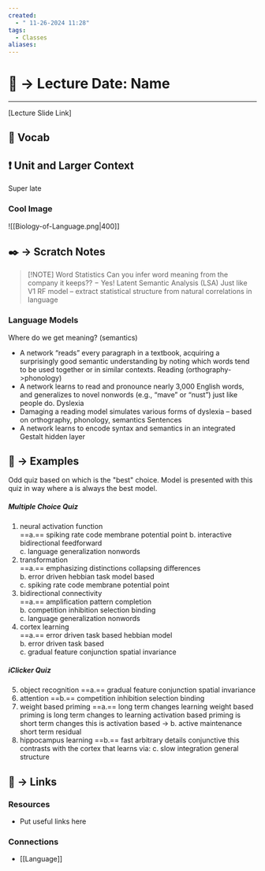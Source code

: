 ```yaml
---
created:
  - " 11-26-2024 11:28"
tags:
  - Classes
aliases:
---
```


# 📗 -> Lecture Date: Name
---
[Lecture Slide Link]

## 🎤 Vocab



## ❗ Unit and Larger Context
Super late

### Cool Image
![[Biology-of-Language.png|400]]


## ✒️ -> Scratch Notes

> [!NOTE] Word Statistics
Can you infer word meaning from the company it keeps??  −  Yes! Latent Semantic Analysis (LSA)
Just like V1 RF model  –  extract statistical structure from natural correlations in language

### Language Models
Where do we get meaning? (semantics)
- A network “reads” every paragraph in a textbook, acquiring a surprisingly good semantic understanding by noting which words tend to be used together or in similar contexts.
Reading (orthography->phonology)
- A network learns to read and pronounce nearly 3,000 English words, and generalizes to novel nonwords (e.g., “mave” or “nust”) just like people do.
Dyslexia
- Damaging a reading model simulates various forms of dyslexia – based on orthography, phonology, semantics
Sentences
- A network learns to encode syntax and semantics in an integrated Gestalt hidden layer


## 🧪 -> Examples
Odd quiz based on which is the "best" choice. Model is presented with this quiz in way where a is always the best model.

##### Multiple Choice Quiz  
1. neural activation function  
	==a.== spiking rate code membrane potential point 
	b. interactive bidirectional feedforward  
	c. language generalization nonwords  
2. transformation  
	==a.== emphasizing distinctions collapsing differences  
	b. error driven hebbian task model based  
	c. spiking rate code membrane potential point  
3. bidirectional connectivity  
	==a.== amplification pattern completion  
	b. competition inhibition selection binding  
	c. language generalization nonwords  
4. cortex learning  
	==a.== error driven task based hebbian model  
	b. error driven task based  
	c. gradual feature conjunction spatial invariance

##### iClicker Quiz
5. object recognition
	==a.== gradual feature conjunction spatial invariance
6. attention
	==b.== competition inhibition selection binding
7. weight based priming
	==a.== long term changes learning 
weight based priming is long term changes to learning
activation based priming is short term changes 
	this is activation based -> b. active maintenance short term residual 
8. hippocampus learning
	==b.== fast arbitrary details conjunctive
this contrasts with the cortex that learns via: c. slow integration general structure 





## 🔗 -> Links
### Resources
- Put useful links here


### Connections
- [[Language]]